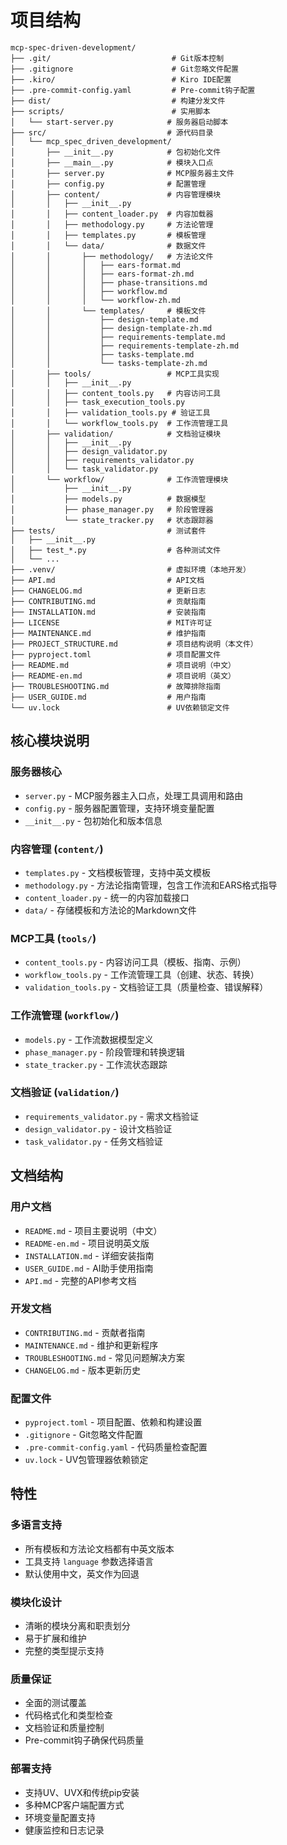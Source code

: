 # 项目结构

```
mcp-spec-driven-development/
├── .git/                           # Git版本控制
├── .gitignore                      # Git忽略文件配置
├── .kiro/                          # Kiro IDE配置
├── .pre-commit-config.yaml         # Pre-commit钩子配置
├── dist/                           # 构建分发文件
├── scripts/                        # 实用脚本
│   └── start-server.py            # 服务器启动脚本
├── src/                           # 源代码目录
│   └── mcp_spec_driven_development/
│       ├── __init__.py            # 包初始化文件
│       ├── __main__.py            # 模块入口点
│       ├── server.py              # MCP服务器主文件
│       ├── config.py              # 配置管理
│       ├── content/               # 内容管理模块
│       │   ├── __init__.py
│       │   ├── content_loader.py  # 内容加载器
│       │   ├── methodology.py     # 方法论管理
│       │   ├── templates.py       # 模板管理
│       │   └── data/              # 数据文件
│       │       ├── methodology/   # 方法论文件
│       │       │   ├── ears-format.md
│       │       │   ├── ears-format-zh.md
│       │       │   ├── phase-transitions.md
│       │       │   ├── workflow.md
│       │       │   └── workflow-zh.md
│       │       └── templates/     # 模板文件
│       │           ├── design-template.md
│       │           ├── design-template-zh.md
│       │           ├── requirements-template.md
│       │           ├── requirements-template-zh.md
│       │           ├── tasks-template.md
│       │           └── tasks-template-zh.md
│       ├── tools/                 # MCP工具实现
│       │   ├── __init__.py
│       │   ├── content_tools.py   # 内容访问工具
│       │   ├── task_execution_tools.py
│       │   ├── validation_tools.py # 验证工具
│       │   └── workflow_tools.py  # 工作流管理工具
│       ├── validation/            # 文档验证模块
│       │   ├── __init__.py
│       │   ├── design_validator.py
│       │   ├── requirements_validator.py
│       │   └── task_validator.py
│       └── workflow/              # 工作流管理模块
│           ├── __init__.py
│           ├── models.py          # 数据模型
│           ├── phase_manager.py   # 阶段管理器
│           └── state_tracker.py   # 状态跟踪器
├── tests/                         # 测试套件
│   ├── __init__.py
│   ├── test_*.py                  # 各种测试文件
│   └── ...
├── .venv/                         # 虚拟环境（本地开发）
├── API.md                         # API文档
├── CHANGELOG.md                   # 更新日志
├── CONTRIBUTING.md                # 贡献指南
├── INSTALLATION.md                # 安装指南
├── LICENSE                        # MIT许可证
├── MAINTENANCE.md                 # 维护指南
├── PROJECT_STRUCTURE.md           # 项目结构说明（本文件）
├── pyproject.toml                 # 项目配置文件
├── README.md                      # 项目说明（中文）
├── README-en.md                   # 项目说明（英文）
├── TROUBLESHOOTING.md             # 故障排除指南
├── USER_GUIDE.md                  # 用户指南
└── uv.lock                        # UV依赖锁定文件
```

## 核心模块说明

### 服务器核心
- `server.py` - MCP服务器主入口点，处理工具调用和路由
- `config.py` - 服务器配置管理，支持环境变量配置
- `__init__.py` - 包初始化和版本信息

### 内容管理 (`content/`)
- `templates.py` - 文档模板管理，支持中英文模板
- `methodology.py` - 方法论指南管理，包含工作流和EARS格式指导
- `content_loader.py` - 统一的内容加载接口
- `data/` - 存储模板和方法论的Markdown文件

### MCP工具 (`tools/`)
- `content_tools.py` - 内容访问工具（模板、指南、示例）
- `workflow_tools.py` - 工作流管理工具（创建、状态、转换）
- `validation_tools.py` - 文档验证工具（质量检查、错误解释）

### 工作流管理 (`workflow/`)
- `models.py` - 工作流数据模型定义
- `phase_manager.py` - 阶段管理和转换逻辑
- `state_tracker.py` - 工作流状态跟踪

### 文档验证 (`validation/`)
- `requirements_validator.py` - 需求文档验证
- `design_validator.py` - 设计文档验证
- `task_validator.py` - 任务文档验证

## 文档结构

### 用户文档
- `README.md` - 项目主要说明（中文）
- `README-en.md` - 项目说明英文版
- `INSTALLATION.md` - 详细安装指南
- `USER_GUIDE.md` - AI助手使用指南
- `API.md` - 完整的API参考文档

### 开发文档
- `CONTRIBUTING.md` - 贡献者指南
- `MAINTENANCE.md` - 维护和更新程序
- `TROUBLESHOOTING.md` - 常见问题解决方案
- `CHANGELOG.md` - 版本更新历史

### 配置文件
- `pyproject.toml` - 项目配置、依赖和构建设置
- `.gitignore` - Git忽略文件配置
- `.pre-commit-config.yaml` - 代码质量检查配置
- `uv.lock` - UV包管理器依赖锁定

## 特性

### 多语言支持
- 所有模板和方法论文档都有中英文版本
- 工具支持 `language` 参数选择语言
- 默认使用中文，英文作为回退

### 模块化设计
- 清晰的模块分离和职责划分
- 易于扩展和维护
- 完整的类型提示支持

### 质量保证
- 全面的测试覆盖
- 代码格式化和类型检查
- 文档验证和质量控制
- Pre-commit钩子确保代码质量

### 部署支持
- 支持UV、UVX和传统pip安装
- 多种MCP客户端配置方式
- 环境变量配置支持
- 健康监控和日志记录
